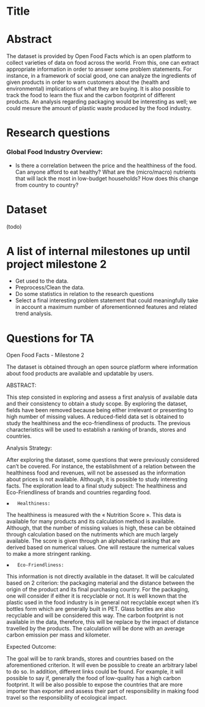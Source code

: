 # Title

# Abstract
The dataset is provided by Open Food Facts which is an open platform to collect varieties of data on food across the world. From this, one can extract appropriate information in order to answer some problem statements. For instance, in a framework of social good, one can analyze the ingredients of given products in order to warn customers about the (health and environmental) implications of what they are buying. It is also possible to track the food to learn the flux and the carbon footprint of different products. An analysis regarding packaging would be interesting as well; we could mesure the amount of plastic waste produced by the food industry.

# Research questions

### Global Food Industry Overview:

- Is there a correlation between the price and the healthiness of the food. Can anyone afford to eat healthy? What are the (micro/macro) nutrients that will lack the most in low-budget households? How does this change from country to country?

# Dataset
(todo)

# A list of internal milestones up until project milestone 2
- Get used to the data.
- Preprocess/Clean the data.
- Do some statistics in relation to the research questions
- Select a final interesting problem statement that could meaningfully take in account a maximum number of aforementionned features and related trend analysis.

# Questions for TA


Open Food Facts - Milestone 2

The dataset is obtained through an open source platform where information about food products are available and updatable by users.

ABSTRACT:

This step consisted in exploring and assess a first analysis of available data and their consistency to obtain a study scope. By exploring the dataset, fields have been removed because being either irrelevant or presenting to high number of missing values. A reduced-field data set is obtained to study the healthiness and the eco-friendliness of products. The previous characteristics will be used to establish a ranking of brands, stores and countries.

Analysis Strategy:

After exploring the dataset, some questions that were previously considered can’t be covered. For instance, the establishment of a relation between the healthiness food and revenues, will not be assessed as the information about prices is not available. Although, it is possible to study interesting facts. The exploration lead to a final study subject: The healthiness and Eco-Friendliness of brands and countries regarding food.

	▪	Healthiness:

The healthiness is measured with the « Nutrition Score ». This data is available for many products and its calculation method is available. Although, that the number of missing values is high, these can be obtained through calculation based on the nutriments which are much largely available. The score is given through an alphabetical ranking that are derived based on numerical values. One will restaure the numerical values to make a more stringent ranking.

	▪	Eco-Friendliness:

This information is not directly available in the dataset. It will be calculated based on 2 criterion: the packaging material and the distance between the origin of the product and its final purchasing country. For the packaging, one will consider if either it is recyclable or not. It is well known that the plastic used in the food industry is in general not recyclable except when it’s bottles form which are generally built in PET. Glass bottles are also recyclable and will be considered this way. The carbon footprint is not available in the data, therefore, this will be replace by the impact of distance travelled by the products. The calculation will be done with an average carbon emission per mass and kilometer.


Expected Outcome:

The goal will be to rank brands, stores and countries based on the aforementioned criterion. It will even be possible to create an arbitrary label to do so. In addition, different links could be found. For example, it will possible to say if, generally the food of low-quality has a high carbon footprint. It will be also possible to expose the countries that are more importer than exporter and assess their part of responsibility in making food travel so the responsibility of ecological impact.

 

